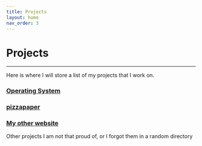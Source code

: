 ```yaml
---
title: Projects
layout: home
nav_order: 3
---
```

# Projects
___
Here is where I will store a list of my projects that I work on.

### [Operating System](https://pizza2d1.github.io/src/projects/operating_system)
### [pizzapaper](https://pizza2d1.github.io/src/projects/pizzapaper)
### [My other website](https://pizza2d1.github.io/src/projects/duckdns_page)

Other projects I am not that proud of, or I forgot them in a random directory
